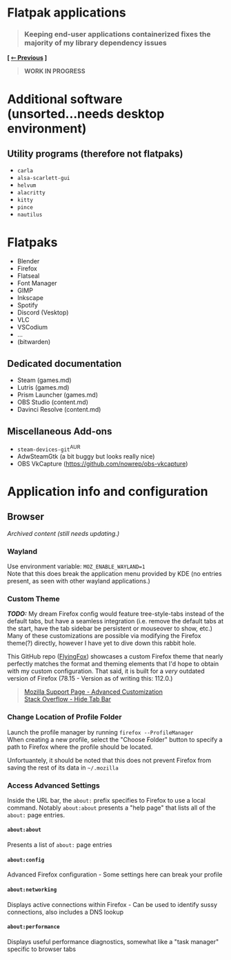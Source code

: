 # Flatpak applications
> ### Keeping end-user applications containerized fixes the majority of my library dependency issues

**\[ [⇽ Previous](./06b-hyprland.md) \]**  

> **WORK IN PROGRESS**

# Additional software (unsorted...needs desktop environment)
## Utility programs (therefore not flatpaks)
- `carla`
- `alsa-scarlett-gui`
- `helvum`
- `alacritty`
- `kitty`
- `pince`
- `nautilus`

# Flatpaks
- Blender
- Firefox
- Flatseal
- Font Manager
- GIMP
- Inkscape
- Spotify
- Discord (Vesktop)
- VLC
- VSCodium
- ...
- (bitwarden)

## Dedicated documentation
- Steam (games.md)
- Lutris (games.md)
- Prism Launcher (games.md)
- OBS Studio (content.md)
- Davinci Resolve (content.md)

## Miscellaneous Add-ons
- `steam-devices-git`<sup>AUR</sup>
- AdwSteamGtk (a bit buggy but looks really nice)
- OBS VkCapture (https://github.com/nowrep/obs-vkcapture)

# Application info and configuration
## Browser
_Archived content (still needs updating.)_

### Wayland
Use environment variable: `MOZ_ENABLE_WAYLAND=1`  
Note that this does break the application menu provided by KDE (no entries present, as seen with other wayland applications.)  

### Custom Theme
_**TODO:**_ My dream Firefox config would feature tree-style-tabs instead of the default tabs, but have a seamless integration (i.e. remove the default tabs at the start, have the tab sidebar be persistent or mouseover to show, etc.) Many of these customizations are possible via modifying the Firefox theme(?) directly, however I have yet to dive down this rabbit hole.  

This GitHub repo ([FlyingFox](https://github.com/akshat46/FlyingFox)) showcases a custom Firefox theme that nearly perfectly matches the format and theming elements that I'd hope to obtain with my custom configuration. That said, it is built for a _very_ outdated version of Firefox (78.15 - Version as of writing this: 112.0.)  
> [Mozilla Support Page - Advanced Customization](https://support.mozilla.org/en-US/kb/contributors-guide-firefox-advanced-customization)  
> [Stack Overflow - Hide Tab Bar](https://superuser.com/questions/1268732/how-to-hide-tab-bar-tabstrip-in-firefox-57-quantum)  

### Change Location of Profile Folder
Launch the profile manager by running `firefox --ProfileManager`  
When creating a new profile, select the "Choose Folder" button to specify a path to Firefox where the profile should be located.  

Unfortuantely, it should be noted that this does not prevent Firefox from saving the rest of its data in `~/.mozilla`  

### Access Advanced Settings
Inside the URL bar, the `about:` prefix specifies to Firefox to use a local command. Notably `about:about` presents a "help page" that lists all of the `about:` page entries.  

#### `about:about`
Presents a list of `about:` page entries  

#### `about:config`
Advanced Firefox configuration - Some settings here can break your profile  

#### `about:networking`
Displays active connections within Firefox - Can be used to identify sussy connections, also includes a DNS lookup  

#### `about:performance`
Displays useful performance diagnostics, somewhat like a "task manager" specific to browser tabs  
